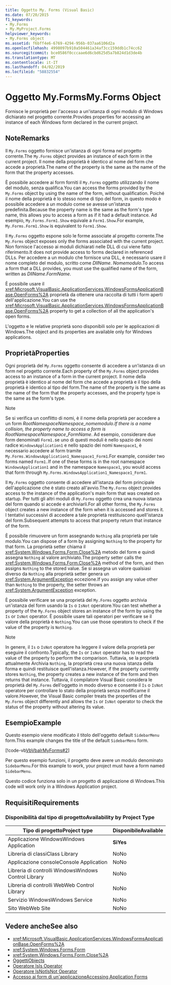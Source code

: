 ```yaml
---
title: Oggetto My. Forms (Visual Basic)
ms.date: 07/20/2015
f1_keywords:
- My.Forms
- My.MyProject.Forms
helpviewer_keywords:
- My.Forms object
ms.assetid: f6bff4e6-6769-4294-956b-037aa6106d2a
ms.openlocfilehash: 4998097b910a504461a34af3cc159ddb1c74cc62
ms.sourcegitcommit: bce0586f0cccaae6d6cbd625d5a7b824d1d3de4b
ms.translationtype: MT
ms.contentlocale: it-IT
ms.lasthandoff: 04/02/2019
ms.locfileid: "58832554"
---
```

# <a name="myforms-object"></a><span data-ttu-id="84ad1-102">Oggetto My.Forms</span><span class="sxs-lookup"><span data-stu-id="84ad1-102">My.Forms Object</span></span>
<span data-ttu-id="84ad1-103">Fornisce le proprietà per l'accesso a un'istanza di ogni modulo di Windows dichiarato nel progetto corrente.</span><span class="sxs-lookup"><span data-stu-id="84ad1-103">Provides properties for accessing an instance of each Windows form declared in the current project.</span></span>  
  
## <a name="remarks"></a><span data-ttu-id="84ad1-104">Note</span><span class="sxs-lookup"><span data-stu-id="84ad1-104">Remarks</span></span>  
 <span data-ttu-id="84ad1-105">Il `My.Forms` oggetto fornisce un'istanza di ogni forma nel progetto corrente.</span><span class="sxs-lookup"><span data-stu-id="84ad1-105">The `My.Forms` object provides an instance of each form in the current project.</span></span> <span data-ttu-id="84ad1-106">Il nome della proprietà è identico al nome del form che accede a proprietà.</span><span class="sxs-lookup"><span data-stu-id="84ad1-106">The name of the property is the same as the name of the form that the property accesses.</span></span>   
  
 <span data-ttu-id="84ad1-107">È possibile accedere ai form forniti il `My.Forms` oggetto utilizzando il nome del modulo, senza qualifica.</span><span class="sxs-lookup"><span data-stu-id="84ad1-107">You can access the forms provided by the `My.Forms` object by using the name of the form, without qualification.</span></span> <span data-ttu-id="84ad1-108">Poiché il nome della proprietà è lo stesso nome di tipo del form, in questo modo è possibile accedere a un modulo come se avesse un'istanza predefinita.</span><span class="sxs-lookup"><span data-stu-id="84ad1-108">Because the property name is the same as the form's type name, this allows you to access a form as if it had a default instance.</span></span> <span data-ttu-id="84ad1-109">Ad esempio, `My.Forms.Form1.Show` equivale a `Form1.Show`.</span><span class="sxs-lookup"><span data-stu-id="84ad1-109">For example, `My.Forms.Form1.Show` is equivalent to `Form1.Show`.</span></span>  
  
 <span data-ttu-id="84ad1-110">Il `My.Forms` oggetto espone solo le forme associate al progetto corrente.</span><span class="sxs-lookup"><span data-stu-id="84ad1-110">The `My.Forms` object exposes only the forms associated with the current project.</span></span> <span data-ttu-id="84ad1-111">Non fornisce l'accesso ai moduli dichiarati nelle DLL di cui viene fatto riferimento.</span><span class="sxs-lookup"><span data-stu-id="84ad1-111">It does not provide access to forms declared in referenced DLLs.</span></span> <span data-ttu-id="84ad1-112">Per accedere a un modulo che fornisce una DLL, è necessario usare il nome completo del modulo, scritto come *DllName*. *Nomemodulo*.</span><span class="sxs-lookup"><span data-stu-id="84ad1-112">To access a form that a DLL provides, you must use the qualified name of the form, written as *DllName*.*FormName*.</span></span>  
  
 <span data-ttu-id="84ad1-113">È possibile usare il <xref:Microsoft.VisualBasic.ApplicationServices.WindowsFormsApplicationBase.OpenForms%2A> proprietà da ottenere una raccolta di tutti i form aperti dell'applicazione.</span><span class="sxs-lookup"><span data-stu-id="84ad1-113">You can use the <xref:Microsoft.VisualBasic.ApplicationServices.WindowsFormsApplicationBase.OpenForms%2A> property to get a collection of all the application's open forms.</span></span>  
  
 <span data-ttu-id="84ad1-114">L'oggetto e le relative proprietà sono disponibili solo per le applicazioni di Windows.</span><span class="sxs-lookup"><span data-stu-id="84ad1-114">The object and its properties are available only for Windows applications.</span></span>  
  
## <a name="properties"></a><span data-ttu-id="84ad1-115">Proprietà</span><span class="sxs-lookup"><span data-stu-id="84ad1-115">Properties</span></span>  
 <span data-ttu-id="84ad1-116">Ogni proprietà del `My.Forms` oggetto consente di accedere a un'istanza di un form nel progetto corrente.</span><span class="sxs-lookup"><span data-stu-id="84ad1-116">Each property of the `My.Forms` object provides access to an instance of a form in the current project.</span></span> <span data-ttu-id="84ad1-117">Il nome della proprietà è identico al nome del form che accede a proprietà e il tipo della proprietà è identico al tipo del form.</span><span class="sxs-lookup"><span data-stu-id="84ad1-117">The name of the property is the same as the name of the form that the property accesses, and the property type is the same as the form's type.</span></span>  
  
> [!NOTE]
>  <span data-ttu-id="84ad1-118">Se si verifica un conflitto di nomi, è il nome della proprietà per accedere a un form *RootNamespace*_*Namespace*\_*nomemodulo*.</span><span class="sxs-lookup"><span data-stu-id="84ad1-118">If there is a name collision, the property name to access a form is *RootNamespace*_*Namespace*\_*FormName*.</span></span> <span data-ttu-id="84ad1-119">Ad esempio, considerare due form denominati `Form1.`se uno di questi moduli è nello spazio dei nomi radice `WindowsApplication1` e nello spazio dei nomi `Namespace1`, è necessario accedere al form tramite `My.Forms.WindowsApplication1_Namespace1_Form1`.</span><span class="sxs-lookup"><span data-stu-id="84ad1-119">For example, consider two forms named `Form1.`If one of these forms is in the root namespace `WindowsApplication1` and in the namespace `Namespace1`, you would access that form through `My.Forms.WindowsApplication1_Namespace1_Form1`.</span></span>  
  
 <span data-ttu-id="84ad1-120">Il `My.Forms` oggetto consente di accedere all'istanza del form principale dell'applicazione che è stato creato all'avvio.</span><span class="sxs-lookup"><span data-stu-id="84ad1-120">The `My.Forms` object provides access to the instance of the application's main form that was created on startup.</span></span> <span data-ttu-id="84ad1-121">Per tutti gli altri moduli di `My.Forms` oggetto crea una nuova istanza del form quando si accede e archiviarli.</span><span class="sxs-lookup"><span data-stu-id="84ad1-121">For all other forms, the `My.Forms` object creates a new instance of the form when it is accessed and stores it.</span></span> <span data-ttu-id="84ad1-122">I tentativi successivi di accedere a tale proprietà restituiscono quell'istanza del form.</span><span class="sxs-lookup"><span data-stu-id="84ad1-122">Subsequent attempts to access that property return that instance of the form.</span></span>  
  
 <span data-ttu-id="84ad1-123">È possibile rimuovere un form assegnando `Nothing` alla proprietà per tale modulo.</span><span class="sxs-lookup"><span data-stu-id="84ad1-123">You can dispose of a form by assigning `Nothing` to the property for that form.</span></span> <span data-ttu-id="84ad1-124">La proprietà setter chiama il <xref:System.Windows.Forms.Form.Close%2A> metodo del form e quindi assegna `Nothing` al valore archiviato.</span><span class="sxs-lookup"><span data-stu-id="84ad1-124">The property setter calls the <xref:System.Windows.Forms.Form.Close%2A> method of the form, and then assigns `Nothing` to the stored value.</span></span> <span data-ttu-id="84ad1-125">Se si assegna un valore qualsiasi diverso da `Nothing` alla proprietà setter genera un <xref:System.ArgumentException> eccezione.</span><span class="sxs-lookup"><span data-stu-id="84ad1-125">If you assign any value other than `Nothing` to the property, the setter throws an <xref:System.ArgumentException> exception.</span></span>  
  
 <span data-ttu-id="84ad1-126">È possibile verificare se una proprietà del `My.Forms` oggetto archivia un'istanza del form usando la `Is` o `IsNot` operatore.</span><span class="sxs-lookup"><span data-stu-id="84ad1-126">You can test whether a property of the `My.Forms` object stores an instance of the form by using the `Is` or `IsNot` operator.</span></span> <span data-ttu-id="84ad1-127">È possibile usare tali operatori per verificare se il valore della proprietà è `Nothing`.</span><span class="sxs-lookup"><span data-stu-id="84ad1-127">You can use those operators to check if the value of the property is `Nothing`.</span></span>  
  
> [!NOTE]
>  <span data-ttu-id="84ad1-128">In genere, il `Is` o `IsNot` operatore ha leggere il valore della proprietà per eseguire il confronto.</span><span class="sxs-lookup"><span data-stu-id="84ad1-128">Typically, the `Is` or `IsNot` operator has to read the value of the property to perform the comparison.</span></span> <span data-ttu-id="84ad1-129">Tuttavia, se la proprietà attualmente Archivia `Nothing`, la proprietà crea una nuova istanza della forma e quindi restituisce quell'istanza.</span><span class="sxs-lookup"><span data-stu-id="84ad1-129">However, if the property currently stores `Nothing`, the property creates a new instance of the form and then returns that instance.</span></span> <span data-ttu-id="84ad1-130">Tuttavia, il compilatore Visual Basic considera le proprietà del `My.Forms` dell'oggetto in modo diverso e consente il `Is` o `IsNot` operatore per controllare lo stato della proprietà senza modificarne il valore.</span><span class="sxs-lookup"><span data-stu-id="84ad1-130">However, the Visual Basic compiler treats the properties of the `My.Forms` object differently and allows the `Is` or `IsNot` operator to check the status of the property without altering its value.</span></span>  
  
## <a name="example"></a><span data-ttu-id="84ad1-131">Esempio</span><span class="sxs-lookup"><span data-stu-id="84ad1-131">Example</span></span>  
 <span data-ttu-id="84ad1-132">Questo esempio viene modificato il titolo dell'oggetto default `SidebarMenu` form.</span><span class="sxs-lookup"><span data-stu-id="84ad1-132">This example changes the title of the default `SidebarMenu` form.</span></span>  
  
 [!code-vb[VbVbalrMyForms#2](~/samples/snippets/visualbasic/VS_Snippets_VBCSharp/VbVbalrMyForms/VB/Class1.vb#2)]  
  
 <span data-ttu-id="84ad1-133">Per questo esempio funzioni, il progetto deve avere un modulo denominato `SidebarMenu`.</span><span class="sxs-lookup"><span data-stu-id="84ad1-133">For this example to work, your project must have a form named `SidebarMenu`.</span></span>  
  
 <span data-ttu-id="84ad1-134">Questo codice funziona solo in un progetto di applicazione di Windows.</span><span class="sxs-lookup"><span data-stu-id="84ad1-134">This code will work only in a Windows Application project.</span></span>  
  
## <a name="requirements"></a><span data-ttu-id="84ad1-135">Requisiti</span><span class="sxs-lookup"><span data-stu-id="84ad1-135">Requirements</span></span>  
  
### <a name="availability-by-project-type"></a><span data-ttu-id="84ad1-136">Disponibilità dal tipo di progetto</span><span class="sxs-lookup"><span data-stu-id="84ad1-136">Availability by Project Type</span></span>  
  
|<span data-ttu-id="84ad1-137">Tipo di progetto</span><span class="sxs-lookup"><span data-stu-id="84ad1-137">Project type</span></span>|<span data-ttu-id="84ad1-138">Disponibile</span><span class="sxs-lookup"><span data-stu-id="84ad1-138">Available</span></span>|  
|---|---|  
|<span data-ttu-id="84ad1-139">Applicazione Windows</span><span class="sxs-lookup"><span data-stu-id="84ad1-139">Windows Application</span></span>|<span data-ttu-id="84ad1-140">**Sì**</span><span class="sxs-lookup"><span data-stu-id="84ad1-140">**Yes**</span></span>|  
|<span data-ttu-id="84ad1-141">Libreria di classi</span><span class="sxs-lookup"><span data-stu-id="84ad1-141">Class Library</span></span>|<span data-ttu-id="84ad1-142">No</span><span class="sxs-lookup"><span data-stu-id="84ad1-142">No</span></span>|  
|<span data-ttu-id="84ad1-143">Applicazione console</span><span class="sxs-lookup"><span data-stu-id="84ad1-143">Console Application</span></span>|<span data-ttu-id="84ad1-144">No</span><span class="sxs-lookup"><span data-stu-id="84ad1-144">No</span></span>|  
|<span data-ttu-id="84ad1-145">Libreria di controlli Windows</span><span class="sxs-lookup"><span data-stu-id="84ad1-145">Windows Control Library</span></span>|<span data-ttu-id="84ad1-146">No</span><span class="sxs-lookup"><span data-stu-id="84ad1-146">No</span></span>|  
|<span data-ttu-id="84ad1-147">Libreria di controlli Web</span><span class="sxs-lookup"><span data-stu-id="84ad1-147">Web Control Library</span></span>|<span data-ttu-id="84ad1-148">No</span><span class="sxs-lookup"><span data-stu-id="84ad1-148">No</span></span>|  
|<span data-ttu-id="84ad1-149">Servizio Windows</span><span class="sxs-lookup"><span data-stu-id="84ad1-149">Windows Service</span></span>|<span data-ttu-id="84ad1-150">No</span><span class="sxs-lookup"><span data-stu-id="84ad1-150">No</span></span>|  
|<span data-ttu-id="84ad1-151">Sito Web</span><span class="sxs-lookup"><span data-stu-id="84ad1-151">Web Site</span></span>|<span data-ttu-id="84ad1-152">No</span><span class="sxs-lookup"><span data-stu-id="84ad1-152">No</span></span>|  
  
## <a name="see-also"></a><span data-ttu-id="84ad1-153">Vedere anche</span><span class="sxs-lookup"><span data-stu-id="84ad1-153">See also</span></span>

- <xref:Microsoft.VisualBasic.ApplicationServices.WindowsFormsApplicationBase.OpenForms%2A>
- <xref:System.Windows.Forms.Form>
- <xref:System.Windows.Forms.Form.Close%2A>
- [<span data-ttu-id="84ad1-154">Oggetti</span><span class="sxs-lookup"><span data-stu-id="84ad1-154">Objects</span></span>](../../../visual-basic/language-reference/objects/index.md)
- [<span data-ttu-id="84ad1-155">Operatore Is</span><span class="sxs-lookup"><span data-stu-id="84ad1-155">Is Operator</span></span>](../../../visual-basic/language-reference/operators/is-operator.md)
- [<span data-ttu-id="84ad1-156">Operatore IsNot</span><span class="sxs-lookup"><span data-stu-id="84ad1-156">IsNot Operator</span></span>](../../../visual-basic/language-reference/operators/isnot-operator.md)
- [<span data-ttu-id="84ad1-157">Accesso ai form di un'applicazione</span><span class="sxs-lookup"><span data-stu-id="84ad1-157">Accessing Application Forms</span></span>](../../../visual-basic/developing-apps/programming/accessing-application-forms.md)
